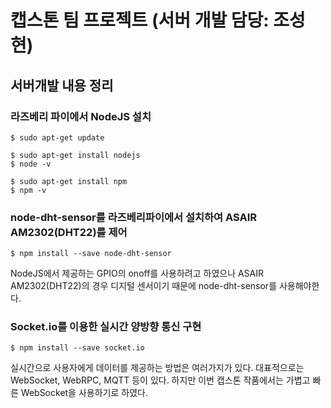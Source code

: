 # 캡스톤 팀 프로젝트 (서버 개발 담당: 조성현)

## 서버개발 내용 정리

### 라즈베리 파이에서 NodeJS 설치

```
$ sudo apt-get update
```

```
$ sudo apt-get install nodejs
$ node -v
```

```
$ sudo apt-get install npm
$ npm -v
```

### node-dht-sensor를 라즈베리파이에서 설치하여 ASAIR AM2302(DHT22)를 제어

```
$ npm install --save node-dht-sensor
```

NodeJS에서 제공하는 GPIO의 onoff를 사용하려고 하였으나 ASAIR AM2302(DHT22)의 경우 디지털 센서이기 때문에 node-dht-sensor를 사용해야한다.

### Socket.io를 이용한 실시간 양방향 통신 구현

```
$ npm install --save socket.io
```

실시간으로 사용자에게 데이터를 제공하는 방법은 여러가지가 있다. 대표적으로는 WebSocket, WebRPC, MQTT 등이 있다. 하지만 이번 캡스톤 작품에서는 가볍고 빠른 WebSocket을 사용하기로 하였다.
